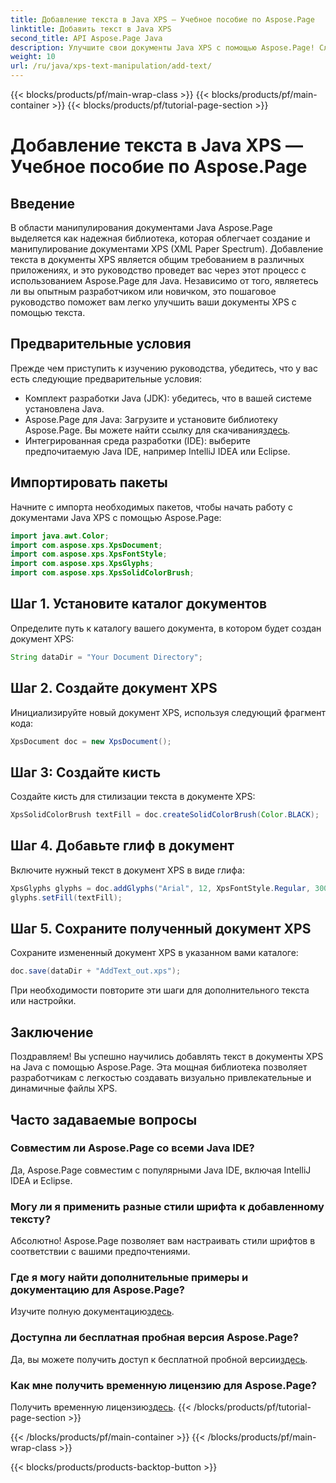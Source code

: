 ```yaml
---
title: Добавление текста в Java XPS — Учебное пособие по Aspose.Page
linktitle: Добавить текст в Java XPS
second_title: API Aspose.Page Java
description: Улучшите свои документы Java XPS с помощью Aspose.Page! Следуйте нашему пошаговому руководству, чтобы легко добавлять текст. Совершенствуйте свои навыки работы с документами сегодня.
weight: 10
url: /ru/java/xps-text-manipulation/add-text/
---
```


{{< blocks/products/pf/main-wrap-class >}}
{{< blocks/products/pf/main-container >}}
{{< blocks/products/pf/tutorial-page-section >}}

# Добавление текста в Java XPS — Учебное пособие по Aspose.Page

## Введение
В области манипулирования документами Java Aspose.Page выделяется как надежная библиотека, которая облегчает создание и манипулирование документами XPS (XML Paper Spectrum). Добавление текста в документы XPS является общим требованием в различных приложениях, и это руководство проведет вас через этот процесс с использованием Aspose.Page для Java. Независимо от того, являетесь ли вы опытным разработчиком или новичком, это пошаговое руководство поможет вам легко улучшить ваши документы XPS с помощью текста.
## Предварительные условия
Прежде чем приступить к изучению руководства, убедитесь, что у вас есть следующие предварительные условия:
- Комплект разработки Java (JDK): убедитесь, что в вашей системе установлена Java.
-  Aspose.Page для Java: Загрузите и установите библиотеку Aspose.Page. Вы можете найти ссылку для скачивания[здесь](https://releases.aspose.com/page/java/).
- Интегрированная среда разработки (IDE): выберите предпочитаемую Java IDE, например IntelliJ IDEA или Eclipse.
## Импортировать пакеты
Начните с импорта необходимых пакетов, чтобы начать работу с документами Java XPS с помощью Aspose.Page:
```java
import java.awt.Color;
import com.aspose.xps.XpsDocument;
import com.aspose.xps.XpsFontStyle;
import com.aspose.xps.XpsGlyphs;
import com.aspose.xps.XpsSolidColorBrush;
```
## Шаг 1. Установите каталог документов
Определите путь к каталогу вашего документа, в котором будет создан документ XPS:
```java
String dataDir = "Your Document Directory";
```
## Шаг 2. Создайте документ XPS
Инициализируйте новый документ XPS, используя следующий фрагмент кода:
```java
XpsDocument doc = new XpsDocument();
```
## Шаг 3: Создайте кисть
Создайте кисть для стилизации текста в документе XPS:
```java
XpsSolidColorBrush textFill = doc.createSolidColorBrush(Color.BLACK);
```
## Шаг 4. Добавьте глиф в документ
Включите нужный текст в документ XPS в виде глифа:
```java
XpsGlyphs glyphs = doc.addGlyphs("Arial", 12, XpsFontStyle.Regular, 300f, 450f, "Hello World!");
glyphs.setFill(textFill);
```
## Шаг 5. Сохраните полученный документ XPS
Сохраните измененный документ XPS в указанном вами каталоге:
```java
doc.save(dataDir + "AddText_out.xps");
```
При необходимости повторите эти шаги для дополнительного текста или настройки.
## Заключение
Поздравляем! Вы успешно научились добавлять текст в документы XPS на Java с помощью Aspose.Page. Эта мощная библиотека позволяет разработчикам с легкостью создавать визуально привлекательные и динамичные файлы XPS.
## Часто задаваемые вопросы
### Совместим ли Aspose.Page со всеми Java IDE?
Да, Aspose.Page совместим с популярными Java IDE, включая IntelliJ IDEA и Eclipse.
### Могу ли я применить разные стили шрифта к добавленному тексту?
Абсолютно! Aspose.Page позволяет вам настраивать стили шрифтов в соответствии с вашими предпочтениями.
### Где я могу найти дополнительные примеры и документацию для Aspose.Page?
 Изучите полную документацию[здесь](https://reference.aspose.com/page/java/).
### Доступна ли бесплатная пробная версия Aspose.Page?
 Да, вы можете получить доступ к бесплатной пробной версии[здесь](https://releases.aspose.com/).
### Как мне получить временную лицензию для Aspose.Page?
 Получить временную лицензию[здесь](https://purchase.aspose.com/temporary-license/).
{{< /blocks/products/pf/tutorial-page-section >}}

{{< /blocks/products/pf/main-container >}}
{{< /blocks/products/pf/main-wrap-class >}}

{{< blocks/products/products-backtop-button >}}
